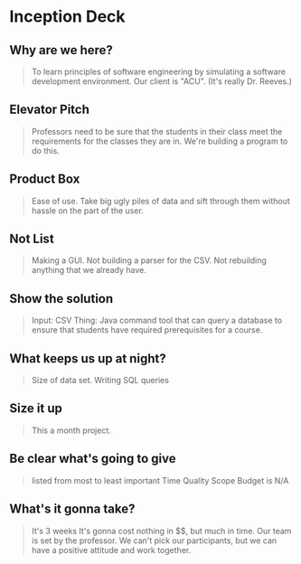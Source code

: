 # Inception Deck

## Why are we here?
> To learn principles of software engineering by simulating a software development environment.
> Our client is "ACU". (It's really Dr. Reeves.)

## Elevator Pitch
> Professors need to be sure that the students in their class meet the requirements for the classes they are in. We're building a program to do this. 

## Product Box
> Ease of use. Take big ugly piles of data and sift through them without hassle on the part of the user. 

## Not List
> Making a GUI. Not building a parser for the CSV. Not rebuilding anything that we already have. 

## Show the solution
> Input: CSV
> Thing: Java command tool that can query a database to ensure that students have required prerequisites for a course. 

## What keeps us up at night?
> Size of data set. 
> Writing SQL queries

## Size it up
> This a month project. 

## Be clear what's going to give
> listed from most to least important
> Time 
> Quality
> Scope
> Budget is N/A

## What's it gonna take?
> It's 3 weeks
> It's gonna cost nothing in $$, but much in time.
> Our team is set by the professor. We can't pick our participants, but we can have a positive attitude and work together. 